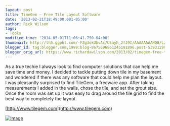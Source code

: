 ```yaml
---
layout: post
title: TimeGem – Free Tile Layout Software
date: '2013-02-21T18:49:00.001-05:00'
author: Rick Wilson
tags:
- Tools
modified_time: '2014-05-01T11:06:41.750-04:00'
thumbnail: http://lh5.ggpht.com/-FZg3okUbvAc/USayh_2fJ9I/AAAAAAAAHQ8/LzwFSJ4I-WU/s72-c/image_thumb%25255B1%25255D.png?imgmax=800
blogger_id: tag:blogger.com,1999:blog-8675696861245191896.post-5393129960813367185
blogger_orig_url: https://www.richardawilson.com/2013/02/timegem-free-tile-layout-software.html
---
```



As a true techie I always look to find computer solutions that can help me save time and money.  I decided to tackle putting down tile in my basement and wondered if there was any software that could help me plan the layout.  I was pleasantly surprised to find TileGem, a freeware app.  After taking measurements I added in the walls, chose the tile, and set the grout size.  Once the room was set up it was easy to drag around the tile grid to find the best way to completely the layout.

[http://www.tilegem.com](http://www.tilegem.com)

[![image](http://lh5.ggpht.com/-FZg3okUbvAc/USayh_2fJ9I/AAAAAAAAHQ8/LzwFSJ4I-WU/image_thumb%25255B1%25255D.png?imgmax=800)](http://lh4.ggpht.com/-tkg8BlW5FFM/USayhO8FHLI/AAAAAAAAHQ0/DH24TDxDJl8/s1600-h/image%25255B3%25255D.png)

